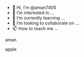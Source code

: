 - 👋 Hi, I’m @aman7405
- 👀 I’m interested in ...
- 🌱 I’m currently learning ...
- 💞️ I’m looking to collaborate on ...
- 📫 How to reach me ...

<!---
aman7405/aman7405 is a ✨ special ✨ repository because its `README.md` (this file) appears on your GitHub profile.
You can click the Preview link to take a look at your changes.
--->aman
apple

